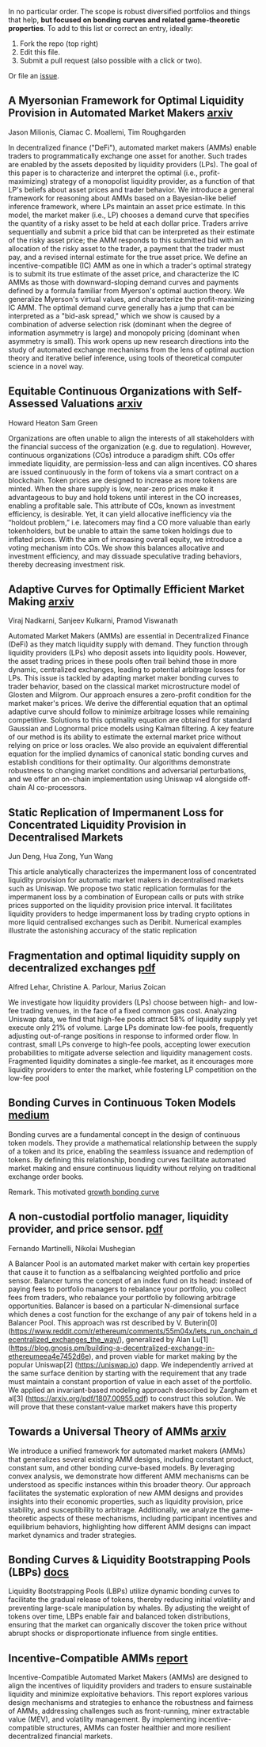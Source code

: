 In no particular order. The scope is robust diversified portfolios and things that help, **but focused on bonding curves and related game-theoretic properties**. To add to this list or correct an entry, ideally:

1. Fork the repo (top right)  
2. Edit this file.  
3. Submit a pull request (also possible with a click or two).  

Or file an [issue](https://github.com/microprediction/bonding/issues).

## A Myersonian Framework for Optimal Liquidity Provision in Automated Market Makers [arxiv](https://arxiv.org/abs/2303.00208)
Jason Milionis, Ciamac C. Moallemi, Tim Roughgarden

In decentralized finance ("DeFi"), automated market makers (AMMs) enable traders to programmatically exchange one asset for another. Such trades are enabled by the assets deposited by liquidity providers (LPs). The goal of this paper is to characterize and interpret the optimal (i.e., profit-maximizing) strategy of a monopolist liquidity provider, as a function of that LP's beliefs about asset prices and trader behavior. We introduce a general framework for reasoning about AMMs based on a Bayesian-like belief inference framework, where LPs maintain an asset price estimate. In this model, the market maker (i.e., LP) chooses a demand curve that specifies the quantity of a risky asset to be held at each dollar price. Traders arrive sequentially and submit a price bid that can be interpreted as their estimate of the risky asset price; the AMM responds to this submitted bid with an allocation of the risky asset to the trader, a payment that the trader must pay, and a revised internal estimate for the true asset price. We define an incentive-compatible (IC) AMM as one in which a trader's optimal strategy is to submit its true estimate of the asset price, and characterize the IC AMMs as those with downward-sloping demand curves and payments defined by a formula familiar from Myerson's optimal auction theory. We generalize Myerson's virtual values, and characterize the profit-maximizing IC AMM. The optimal demand curve generally has a jump that can be interpreted as a "bid-ask spread," which we show is caused by a combination of adverse selection risk (dominant when the degree of information asymmetry is large) and monopoly pricing (dominant when asymmetry is small). This work opens up new research directions into the study of automated exchange mechanisms from the lens of optimal auction theory and iterative belief inference, using tools of theoretical computer science in a novel way.


## Equitable Continuous Organizations with Self-Assessed Valuations [arxiv](https://arxiv.org/pdf/2203.10644)
Howard Heaton Sam Green

Organizations are often unable to align the interests of all stakeholders with the financial success of the organization (e.g. due to regulation). However, continuous
organizations (COs) introduce a paradigm shift. COs offer immediate liquidity, are
permission-less and can align incentives. CO shares are issued continuously in the
form of tokens via a smart contract on a blockchain. Token prices are designed to
increase as more tokens are minted. When the share supply is low, near-zero prices
make it advantageous to buy and hold tokens until interest in the CO increases, enabling a profitable sale. This attribute of COs, known as investment efficiency, is
desirable. Yet, it can yield allocative inefficiency via the “holdout problem,” i.e. latecomers may find a CO more valuable than early tokenholders, but be unable to attain
the same token holdings due to inflated prices. With the aim of increasing overall equity, we introduce a voting mechanism into COs. We show this balances allocative
and investment efficiency, and may dissuade speculative trading behaviors, thereby
decreasing investment risk.


## Adaptive Curves for Optimally Efficient Market Making  [arxiv](https://arxiv.org/abs/2406.13794)
Viraj Nadkarni, Sanjeev Kulkarni, Pramod Viswanath

Automated Market Makers (AMMs) are essential in Decentralized Finance (DeFi) as they match liquidity supply with demand. They function through liquidity providers (LPs) who deposit assets into liquidity pools. However, the asset trading prices in these pools often trail behind those in more dynamic, centralized exchanges, leading to potential arbitrage losses for LPs. This issue is tackled by adapting market maker bonding curves to trader behavior, based on the classical market microstructure model of Glosten and Milgrom. Our approach ensures a zero-profit condition for the market maker's prices. We derive the differential equation that an optimal adaptive curve should follow to minimize arbitrage losses while remaining competitive. Solutions to this optimality equation are obtained for standard Gaussian and Lognormal price models using Kalman filtering. A key feature of our method is its ability to estimate the external market price without relying on price or loss oracles. We also provide an equivalent differential equation for the implied dynamics of canonical static bonding curves and establish conditions for their optimality. Our algorithms demonstrate robustness to changing market conditions and adversarial perturbations, and we offer an on-chain implementation using Uniswap v4 alongside off-chain AI co-processors.

## Static Replication of Impermanent Loss for Concentrated Liquidity Provision in Decentralised Markets
Jun Deng, Hua Zong, Yun Wang

This article analytically characterizes the impermanent loss of concentrated liquidity provision for automatic market makers in
decentralised markets such as Uniswap. We propose two static replication formulas for the impermanent loss by a combination of
European calls or puts with strike prices supported on the liquidity provision price interval. It facilitates liquidity providers to hedge
impermanent loss by trading crypto options in more liquid centralised exchanges such as Deribit. Numerical examples illustrate the
astonishing accuracy of the static replication

## Fragmentation and optimal liquidity supply on decentralized exchanges [pdf](https://arxiv.org/pdf/2307.13772)
Alfred Lehar, Christine A. Parlour, Marius Zoican

We investigate how liquidity providers (LPs) choose between high- and low-fee trading venues,
in the face of a fixed common gas cost. Analyzing Uniswap data, we find that high-fee pools
attract 58% of liquidity supply yet execute only 21% of volume. Large LPs dominate low-fee
pools, frequently adjusting out-of-range positions in response to informed order flow. In contrast,
small LPs converge to high-fee pools, accepting lower execution probabilities to mitigate adverse
selection and liquidity management costs. Fragmented liquidity dominates a single-fee market,
as it encourages more liquidity providers to enter the market, while fostering LP competition on
the low-fee pool



## Bonding Curves in Continuous Token Models [medium](https://medium.com/thoughtchains/on-single-bonding-curves-for-continuous-token-models-a167f5ffef89)

Bonding curves are a fundamental concept in the design of continuous token models. They provide a mathematical relationship between the supply of a token and its price, enabling the seamless issuance and redemption of tokens. By defining this relationship, bonding curves facilitate automated market making and ensure continuous liquidity without relying on traditional exchange order books.


Remark. This motivated [growth bonding curve](https://github.com/microprediction/bonding/blob/main/bonding/curves/growthbondingcurve.py)

## A non-custodial portfolio manager, liquidity provider, and price sensor. [pdf](https://wikibitimg.fx994.com/attach/2021/05/212595670202/WBE212595670202_14467.pdf)
Fernando Martinelli, Nikolai Mushegian

A Balancer Pool is an automated market maker with certain key properties that cause it to function as a selfbalancing weighted portfolio and price sensor.
Balancer turns the concept of an index fund on its head: instead of paying fees to portfolio managers to
rebalance your portfolio, you collect fees from traders, who rebalance your portfolio by following arbitrage
opportunities.
Balancer is based on a particular N-dimensional surface which denes a cost function for the exchange of
any pair of tokens held in a Balancer Pool. This approach was rst described by V. Buterin[0]
(https://www.reddit.com/r/ethereum/comments/55m04x/lets_run_onchain_decentralized_exchanges_the_way/),
generalized by Alan Lu[1] (https://blog.gnosis.pm/building-a-decentralized-exchange-in-ethereumeea4e7452d6e), and proven viable for market making by the popular Uniswap[2] (https://uniswap.io) dapp.
We independently arrived at the same surface denition by starting with the requirement that any trade
must maintain a constant proportion of value in each asset of the portfolio. We applied an invariant-based
modeling approach described by Zargham et al[3] (https://arxiv.org/pdf/1807.00955.pdf) to construct this
solution. We will prove that these constant-value market makers have this property



## Towards a Universal Theory of AMMs [arxiv](https://arxiv.org/abs/2111.12646)

We introduce a unified framework for automated market makers (AMMs) that generalizes several existing AMM designs, including constant product, constant sum, and other bonding curve-based models. By leveraging convex analysis, we demonstrate how different AMM mechanisms can be understood as specific instances within this broader theory. Our approach facilitates the systematic exploration of new AMM designs and provides insights into their economic properties, such as liquidity provision, price stability, and susceptibility to arbitrage. Additionally, we analyze the game-theoretic aspects of these mechanisms, including participant incentives and equilibrium behaviors, highlighting how different AMM designs can impact market dynamics and trader strategies.

## Bonding Curves & Liquidity Bootstrapping Pools (LBPs) [docs](https://docs.balancer.fi/guides/liquidity-bootstrapping-pools)

Liquidity Bootstrapping Pools (LBPs) utilize dynamic bonding curves to facilitate the gradual release of tokens, thereby reducing initial volatility and preventing large-scale manipulation by whales. By adjusting the weight of tokens over time, LBPs enable fair and balanced token distributions, ensuring that the market can organically discover the token price without abrupt shocks or disproportionate influence from single entities.


## Incentive-Compatible AMMs [report](https://delphidigital.io/reports/incentive-compatible-amms)

Incentive-Compatible Automated Market Makers (AMMs) are designed to align the incentives of liquidity providers and traders to ensure sustainable liquidity and minimize exploitative behaviors. This report explores various design mechanisms and strategies to enhance the robustness and fairness of AMMs, addressing challenges such as front-running, miner extractable value (MEV), and volatility management. By implementing incentive-compatible structures, AMMs can foster healthier and more resilient decentralized financial markets.




